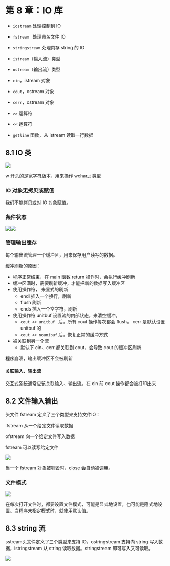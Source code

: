 # 第 8 章：IO 库

- `iostream` 处理控制到 IO
- `fstream ` 处理命名文件 IO
- `stringstream` 处理内存 string 的 IO



- `istream`（输入流）类型
- `ostream`（输出流）类型
- `cin`，istream 对象
- `cout`，ostream 对象
- `cerr`，ostream 对象
- `>>` 运算符
- `<<` 运算符
- `getline` 函数，从 istream 读取一行数据

## 8.1 IO 类

![](https://file.simonwong.cn/blog/202211180914624.jpeg)

w 开头的是宽字符版本，用来操作 wchar_t 类型

### IO 对象无拷贝或赋值

我们不能拷贝或对 IO 对象赋值。



### 条件状态

![](https://file.simonwong.cn/blog/202211210928196.jpeg)![](https://file.simonwong.cn/blog/202211210928967.jpeg)

### 管理输出缓存

每个输出流管理一个缓冲区，用来保存用户读写的数据。

缓冲刷新的原因：

- 程序正常结束，在 main 函数 return 操作时，会执行缓冲刷新
- 缓冲区满时，需要刷新缓冲，才能把新的数据写入缓冲区
- 使用操作符， 来显式的刷新
  - endl 插入一个换行，刷新
  - flush 刷新
  - ends 插入一个空字符，刷新
- 使用操作符 unitbuf 设置流的内部状态，来清空缓冲。
  - `cout << unitbuf ` 后，所有 cout 操作每次都会 flush， cerr 是默认设置 unitbuf 的
  - `cout << nounibuf` 后，恢复正常的缓冲方式
- 被关联到另一个流
  - 默认下 cin、cerr 都关联到 cout，会导致 cout 的缓冲区刷新



程序崩溃，输出缓冲区不会被刷新



#### 关联输入、输出流

交互式系统通常应该关联输入、输出流。在 cin 前 cout 操作都会被打印出来



## 8.2 文件输入输出

头文件 fstream 定义了三个类型来支持文件IO：

ifstream 从一个给定文件读取数据

ofstream 向一个给定文件写入数据

fstream 可以读写给定文件

![](https://file.simonwong.cn/blog/202211280920737.jpeg)

当一个 fstream 对象被销毁时，close 会自动被调用。



### 文件模式

![](https://file.simonwong.cn/blog/202211290937725.jpeg)

在每次打开文件时，都要设置文件模式，可能是显式地设置，也可能是隐式地设置。当程序未指定模式时，就使用默认值。



## 8.3 string 流

sstream头文件定义了三个类型来支持 IO，ostringstream 支持向 string 写入数据，istringstream 从 string 读取数据。stringstream 即可写入又可读取。

![](https://file.simonwong.cn/blog/202212010937185.jpeg)

